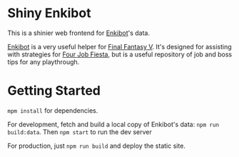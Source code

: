 # Shiny Enkibot

This is a shinier web frontend for [Enkibot]'s data.

[Enkibot] is a very useful helper for [Final Fantasy V].
It's designed for assisting with strategies for [Four Job Fiesta], but is a useful repository of job and boss tips for any playthrough.

# Getting Started

`mpm install` for dependencies.

For development, fetch and build a local copy of Enkibot's data: `npm run build:data`.
Then `npm start` to run the dev server

For production, just `npm run build` and deploy the static site.

[Enkibot]: https://enkibot.herokuapp.com
[Four Job Fiesta]: http://fourjobfiesta.com
[Final Fantasy V]: https://finalfantasy.fandom.com/wiki/Final_Fantasy_V

